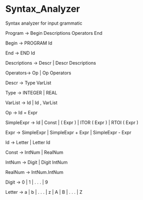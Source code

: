 # Syntax_Analyzer

Syntax analyzer for input grammatic

Program → Begin Descriptions Operators End

Begin → PROGRAM Id

End → END Id

Descriptions → Descr | Descr Descriptions

Operators→ Op | Op Operators

Descr → Type VarList

Type → INTEGER | REAL

VarList → Id | Id , VarList

Op → Id = Expr

SimpleExpr → Id | Const | ( Expr ) | ITOR ( Expr ) | RTOI ( Expr )

Expr → SimpleExpr | SimpleExpr + Expr | SimpleExpr - Expr

Id → Letter | Letter Id

Const → IntNum | RealNum

IntNum → Digit | Digit IntNum

RealNum → IntNum.IntNum

Digit → 0 | 1 | . . . | 9

Letter → a | b | . . . | z | A | B | . . . | Z